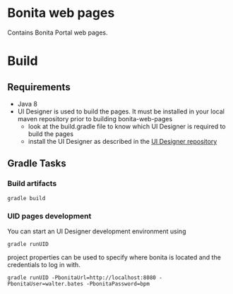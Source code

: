 # Bonita web pages

Contains Bonita Portal web pages.

# Build

## Requirements

* Java 8
* UI Designer is used to build the pages. It must be installed in your local maven repository prior to building bonita-web-pages
  * look at the build.gradle file to know which UI Designer is required to build the pages
  * install the UI Designer as described in the [UI Designer repository](https://github.com/bonitasoft/bonita-ui-designer)
  
## Gradle Tasks

### Build artifacts

``gradle build``

### UID pages development

You can start an UI Designer development environment using

``gradle runUID``

project properties can be used to specify where bonita is located and the credentials to log in with.

``gradle runUID -PbonitaUrl=http://localhost:8080 -PbonitaUser=walter.bates -PbonitaPassword=bpm``
